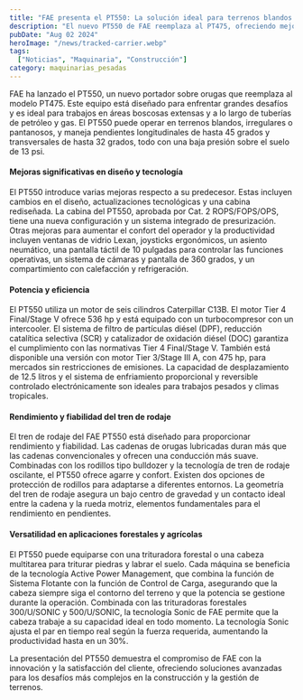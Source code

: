 ```yaml
---
title: "FAE presenta el PT550: La solución ideal para terrenos blandos e irregulares"
description: "El nuevo PT550 de FAE reemplaza al PT475, ofreciendo mejoras en diseño, tecnología y confort para operadores. Este vehículo es perfecto para grandes áreas boscosas y terrenos complicados."
pubDate: "Aug 02 2024"
heroImage: "/news/tracked-carrier.webp"
tags:
  ["Noticias", "Maquinaria", "Construcción"]
category: maquinarias_pesadas
---
```


FAE ha lanzado el PT550, un nuevo portador sobre orugas que reemplaza al modelo PT475. Este equipo está diseñado para enfrentar grandes desafíos y es ideal para trabajos en áreas boscosas extensas y a lo largo de tuberías de petróleo y gas. El PT550 puede operar en terrenos blandos, irregulares o pantanosos, y maneja pendientes longitudinales de hasta 45 grados y transversales de hasta 32 grados, todo con una baja presión sobre el suelo de 13 psi.

#### Mejoras significativas en diseño y tecnología

El PT550 introduce varias mejoras respecto a su predecesor. Estas incluyen cambios en el diseño, actualizaciones tecnológicas y una cabina rediseñada. La cabina del PT550, aprobada por Cat. 2 ROPS/FOPS/OPS, tiene una nueva configuración y un sistema integrado de presurización. Otras mejoras para aumentar el confort del operador y la productividad incluyen ventanas de vidrio Lexan, joysticks ergonómicos, un asiento neumático, una pantalla táctil de 10 pulgadas para controlar las funciones operativas, un sistema de cámaras y pantalla de 360 grados, y un compartimiento con calefacción y refrigeración.

#### Potencia y eficiencia

El PT550 utiliza un motor de seis cilindros Caterpillar C13B. El motor Tier 4 Final/Stage V ofrece 536 hp y está equipado con un turbocompresor con un intercooler. El sistema de filtro de partículas diésel (DPF), reducción catalítica selectiva (SCR) y catalizador de oxidación diésel (DOC) garantiza el cumplimiento con las normativas Tier 4 Final/Stage V. También está disponible una versión con motor Tier 3/Stage III A, con 475 hp, para mercados sin restricciones de emisiones. La capacidad de desplazamiento de 12.5 litros y el sistema de enfriamiento proporcional y reversible controlado electrónicamente son ideales para trabajos pesados y climas tropicales.

#### Rendimiento y fiabilidad del tren de rodaje

El tren de rodaje del FAE PT550 está diseñado para proporcionar rendimiento y fiabilidad. Las cadenas de orugas lubricadas duran más que las cadenas convencionales y ofrecen una conducción más suave. Combinadas con los rodillos tipo bulldozer y la tecnología de tren de rodaje oscilante, el PT550 ofrece agarre y confort. Existen dos opciones de protección de rodillos para adaptarse a diferentes entornos. La geometría del tren de rodaje asegura un bajo centro de gravedad y un contacto ideal entre la cadena y la rueda motriz, elementos fundamentales para el rendimiento en pendientes.

#### Versatilidad en aplicaciones forestales y agrícolas

El PT550 puede equiparse con una trituradora forestal o una cabeza multitarea para triturar piedras y labrar el suelo. Cada máquina se beneficia de la tecnología Active Power Management, que combina la función de Sistema Flotante con la función de Control de Carga, asegurando que la cabeza siempre siga el contorno del terreno y que la potencia se gestione durante la operación. Combinada con las trituradoras forestales 300/U/SONIC y 500/U/SONIC, la tecnología Sonic de FAE permite que la cabeza trabaje a su capacidad ideal en todo momento. La tecnología Sonic ajusta el par en tiempo real según la fuerza requerida, aumentando la productividad hasta en un 30%.

La presentación del PT550 demuestra el compromiso de FAE con la innovación y la satisfacción del cliente, ofreciendo soluciones avanzadas para los desafíos más complejos en la construcción y la gestión de terrenos.